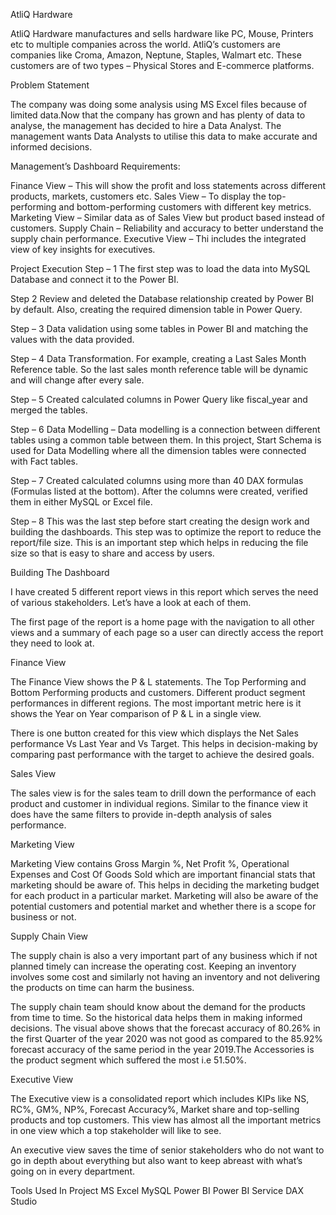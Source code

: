 AtliQ Hardware

AtliQ Hardware manufactures and sells hardware like PC, Mouse, Printers etc to multiple companies across the world. AtliQ’s customers are companies like Croma, Amazon, Neptune, Staples, Walmart etc.
These customers are of two types – Physical Stores and E-commerce platforms.

Problem Statement

The company was doing some analysis using MS Excel files because of limited data.Now that the company has grown and has plenty of data to analyse, the management has decided to hire a Data Analyst.
The management wants Data Analysts to utilise this data to make accurate and informed decisions.

Management’s Dashboard Requirements:

Finance View – This will show the profit and loss statements across different products, markets, customers etc.
Sales View – To display the top-performing and bottom-performing customers with different key metrics.
Marketing View – Similar data as of Sales View but product based instead of customers.
Supply Chain – Reliability and accuracy to better understand the supply chain performance.
Executive View – Thi includes the integrated view of key insights for executives.

Project Execution
Step – 1
The first step was to load the data into MySQL Database and connect it to the Power BI.

Step 2
Review and deleted the Database relationship created by Power BI by default.
Also, creating the required dimension table in Power Query.

Step – 3
Data validation using some tables in Power BI and matching the values with the data provided.

Step – 4
Data Transformation. For example, creating a Last Sales Month Reference table. So the last sales month reference table will be dynamic and will change after every sale.

Step – 5
Created calculated columns in Power Query like fiscal_year and merged the tables.

Step – 6
Data Modelling – Data modelling is a connection between different tables using a common table between them. In this project, Start Schema is used for Data Modelling where all the dimension tables were connected with Fact tables.

Step – 7
Created calculated columns using more than 40 DAX formulas (Formulas listed at the bottom). After the columns were created, verified them in either MySQL or Excel file.

Step – 8
This was the last step before start creating the design work and building the dashboards. This step was to optimize the report to reduce the report/file size. This is an important step which helps in reducing the file size so that is easy to share and access by users.

Building The Dashboard

I have created 5 different report views in this report which serves the need of various stakeholders. Let’s have a look at each of them.

The first page of the report is a home page with the navigation to all other views and a summary of each page so a user can directly access the report they need to look at.

Finance View

The Finance View shows the P & L statements. The Top Performing and Bottom Performing products and customers. Different product segment performances in different regions. The most important metric here is it shows the Year on Year comparison of P & L in a single view.

There is one button created for this view which displays the Net Sales performance Vs Last Year and Vs Target. This helps in decision-making by comparing past performance with the target to achieve the desired goals.

Sales View

The sales view is for the sales team to drill down the performance of each product and customer in individual regions. Similar to the finance view it does have the same filters to provide in-depth analysis of sales performance.

Marketing View

Marketing View contains Gross Margin %, Net Profit %, Operational Expenses and Cost Of Goods Sold which are important financial stats that marketing should be aware of. This helps in deciding the marketing budget for each product in a particular market. Marketing will also be aware of the potential customers and potential market and whether there is a scope for business or not.

Supply Chain View

The supply chain is also a very important part of any business which if not planned timely can increase the operating cost. Keeping an inventory involves some cost and similarly not having an inventory and not delivering the products on time can harm the business.

The supply chain team should know about the demand for the products from time to time. So the historical data helps them in making informed decisions. The visual above shows that the forecast accuracy of 80.26% in the first Quarter of the year 2020 was not good as compared to the 85.92% forecast accuracy of the same period in the year 2019.The Accessories is the product segment which suffered the most i.e 51.50%.

Executive View

The Executive view is a consolidated report which includes KIPs like NS, RC%, GM%, NP%, Forecast Accuracy%, Market share and top-selling products and top customers. This view has almost all the important metrics in one view which a top stakeholder will like to see.

An executive view saves the time of senior stakeholders who do not want to go in depth about everything but also want to keep abreast with what’s going on in every department.

Tools Used In Project
MS Excel
MySQL
Power BI
Power BI Service
DAX Studio

